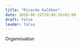```yaml
---
title: "Ricardo Kalbhen"
date: 2018-06-22T19:09:16+02:00
draft: false
leader: false
---
```


Organsisation
